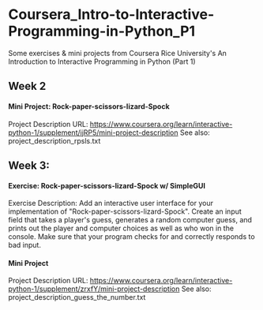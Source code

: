 # Coursera_Intro-to-Interactive-Programming-in-Python_P1
Some exercises & mini projects from Coursera Rice University's An Introduction to Interactive Programming in Python (Part 1)

## Week 2

#### Mini Project: Rock-paper-scissors-lizard-Spock

Project Description URL: https://www.coursera.org/learn/interactive-python-1/supplement/ijRP5/mini-project-description
See also: project_description_rpsls.txt

## Week 3: 

#### Exercise: Rock-paper-scissors-lizard-Spock w/ SimpleGUI

Exercise Description:
Add an interactive user interface for your implementation of "Rock-paper-scissors-lizard-Spock". Create an input field that takes a player's guess, generates a random computer guess, and prints out the player and computer choices as well as who won in the console. Make sure that your program checks for and correctly responds to bad input.

#### Mini Project

Project Description URL: https://www.coursera.org/learn/interactive-python-1/supplement/zrxfY/mini-project-description
See also: project_description_guess_the_number.txt
